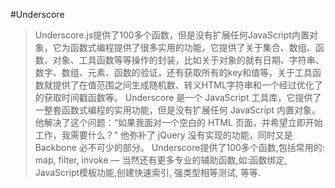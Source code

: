 #Underscore
> Underscore.js提供了100多个函数，但是没有扩展任何JavaScript内置对象，它为函数式编程提供了很多实用的功能，它提供了关于集合、数组、函数、对象、工具函数等等操作的封装，比如关于对象的就有日期、字符串、数字、数组、元素、函数的验证，还有获取所有的key和值等，关于工具函数就提供了在值范围之间生成随机数、转义HTML字符串和一个经过优化了的获取时间戳函数等。
> Underscore 是一个 JavaScript 工具库，它提供了一整套函数式编程的实用功能，但是没有扩展任何 JavaScript 内置对象。 他解决了这个问题：“如果我面对一个空白的 HTML 页面，并希望立即开始工作，我需要什么？” 他弥补了 jQuery 没有实现的功能，同时又是 Backbone 必不可少的部分。
> Underscore提供了100多个函数,包括常用的: map, filter, invoke — 当然还有更多专业的辅助函数,如:函数绑定, JavaScript模板功能,创建快速索引, 强类型相等测试, 等等.
